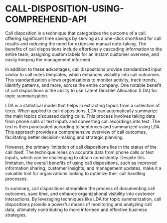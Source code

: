 # CALL-DISPOSITION-USING-COMPREHEND-API
Call disposition is a technique that categorizes the outcome of a call, offering significant time savings by serving as a one-click shorthand for call results and reducing the need for extensive manual note-taking. The benefits of call dispositions include effortlessly cascading information to the entire team, assigning custom labels for an instant customer overview, and easily keeping the management informed.

In addition to these advantages, call dispositions provide standardized input similar to call notes templates, which enhances visibility into call outcomes. This standardization allows organizations to monitor activity, track trends, identify patterns, and more, across the entire company. One notable benefit of call dispositions is the ability to use Latent Dirichlet Allocation (LDA) for topic summarization.

LDA is a statistical model that helps in extracting topics from a collection of texts. When applied to call dispositions, LDA can automatically summarize the main topics discussed during calls. This process involves taking data from phone calls or text inputs and converting call recordings into text. The text is then punctuated according to sentences and summarized using LDA. This approach provides a comprehensive overview of call outcomes, facilitating better decision-making and strategic planning.

However, the primary limitation of call dispositions lies in the status of the call itself. The technique relies on accurate data from phone calls or text inputs, which can be challenging to obtain consistently. Despite this limitation, the overall benefits of using call dispositions, such as improved information sharing, customer insights, and management updates, make it a valuable tool for organizations looking to optimize their call handling processes.

In summary, call dispositions streamline the process of documenting call outcomes, save time, and enhance organizational visibility into customer interactions. By leveraging techniques like LDA for topic summarization, call dispositions provide a powerful means of monitoring and analyzing call data, ultimately contributing to more informed and effective business strategies.
